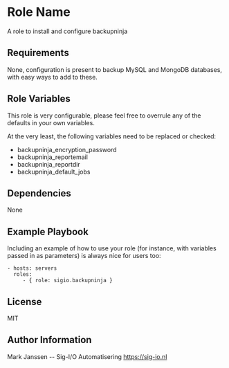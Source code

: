 Role Name
=========

A role to install and configure backupninja

Requirements
------------

None, configuration is present to backup MySQL and MongoDB databases, with easy ways to add to these.

Role Variables
--------------

This role is very configurable, please feel free to overrule any of the defaults in your own variables.

At the very least, the following variables need to be replaced or checked:
  - backupninja_encryption_password
  - backupninja_reportemail
  - backupninja_reportdir
  - backupninja_default_jobs


Dependencies
------------

None

Example Playbook
----------------

Including an example of how to use your role (for instance, with variables passed in as parameters) is always nice for users too:

    - hosts: servers
      roles:
         - { role: sigio.backupninja }

License
-------

MIT

Author Information
------------------

Mark Janssen -- Sig-I/O Automatisering
https://sig-io.nl
